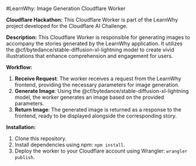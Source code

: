 #LearnWhy: Image Generation Cloudflare Worker

**Cloudflare Hackathon:**
This Cloudflare Worker is part of the LearnWhy project developed for the Cloudflare AI Challenge.

**Description:**
This Cloudflare Worker is responsible for generating images to accompany the stories generated by the LearnWhy application. It utilizes the @cf/bytedance/stable-diffusion-xl-lightning model to create vivid illustrations that enhance comprehension and engagement for users.

**Workflow:**
1. **Receive Request**: The worker receives a request from the LearnWhy frontend, providing the necessary parameters for image generation.
2. **Generate Image**: Using the @cf/bytedance/stable-diffusion-xl-lightning model, the worker generates an image based on the provided parameters.
3. **Return Image**: The generated image is returned as a response to the frontend, ready to be displayed alongside the corresponding story.

**Installation:**
1. Clone this repository.
2. Install dependencies using npm: `npm install`.
3. Deploy the worker to your Cloudflare account using Wrangler: `wrangler publish`.
